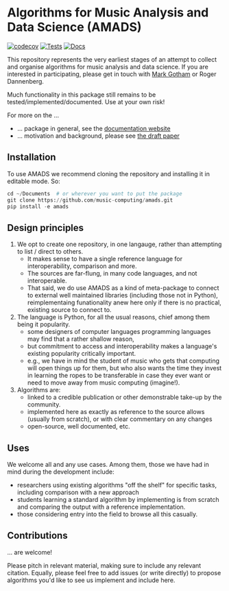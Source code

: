 # Algorithms for Music Analysis and Data Science (AMADS)

[![codecov](https://codecov.io/gh/music-computing/amads/graph/badge.svg?token=TONE1IFOR3)](https://codecov.io/gh/music-computing/amads)
[![Tests](https://github.com/music-computing/amads/actions/workflows/tests.yml/badge.svg)](https://github.com/music-computing/amads/actions/workflows/tests.yml)
[![Docs](https://github.com/music-computing/amads/actions/workflows/documentation.yml/badge.svg)](https://github.com/music-computing/amads/actions/workflows/documentation.yml)

This repository represents the very earliest stages of an attempt to collect and organise algorithms for
music analysis and data science.
If you are interested in participating, please get in touch with
[Mark Gotham](https://markgotham.github.io/) or Roger Dannenberg.

Much functionality in this package still remains to be tested/implemented/documented.
Use at your own risk!

For more on the ...
- ... package in general, see the [documentation website](https://music-computing.github.io/amads)
- ... motivation and background, please see [the draft paper](./paper.md)

## Installation

To use AMADS we recommend cloning the repository and installing it in editable mode. So:

```py
cd ~/Documents  # or wherever you want to put the package
git clone https://github.com/music-computing/amads.git
pip install -e amads
```

## Design principles

1. We opt to create one repository, in one langauge, rather than attempting to list / direct to others.
   - It makes sense to have a single reference language for interoperability, comparison and more.
   - The sources are far-flung, in many code languages, and not interoperable.
   - That said, we do use AMADS as a kind of meta-package to connect to external well maintained libraries (including those not in Python), reimplementaing funationality anew here only if there is no practical, existing source to connect to.
2. The language is Python, for all the usual reasons, chief among them being it popularity.
   - some designers of computer languages programming languages may find that a rather shallow reason,
   - but commitment to access and interoperability makes a language's existing popularity critically important.
   - e.g., we have in mind the student of music who gets that computing will open things up for them, but who also wants the time they invest in learning the ropes to be transferable in case they ever want or need to move away from music computing (imagine!).
3. Algorithms are:
   - linked to a credible publication or other demonstrable take-up by the community.
   - implemented here as exactly as reference to the source allows (usually from scratch), or with clear commentary on any changes
   - open-source, well documented, etc.

## Uses

We welcome all and any use cases.
Among them, those we have had in mind during the development include:
- researchers using existing algorithms "off the shelf" for specific tasks, including comparison with a new approach
- students learning a standard algorithm by implementing is from scratch and comparing the output with a reference implementation.
- those considering entry into the field to browse all this casually.


## Contributions

... are welcome!

Please pitch in relevant material, making sure to include any relevant citation.
Equally, please feel free to add issues (or write directly) to propose algorithms you'd like to see us implement and include here.
